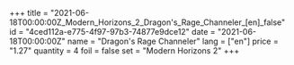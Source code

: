 +++
title = "2021-06-18T00:00:00Z_Modern_Horizons_2_Dragon's_Rage_Channeler_[en]_false"
id = "4ced112a-e775-4f97-97b3-74877e9dce12"
date = "2021-06-18T00:00:00Z"
name = "Dragon's Rage Channeler"
lang = ["en"]
price = "1.27"
quantity = 4
foil = false
set = "Modern Horizons 2"
+++
